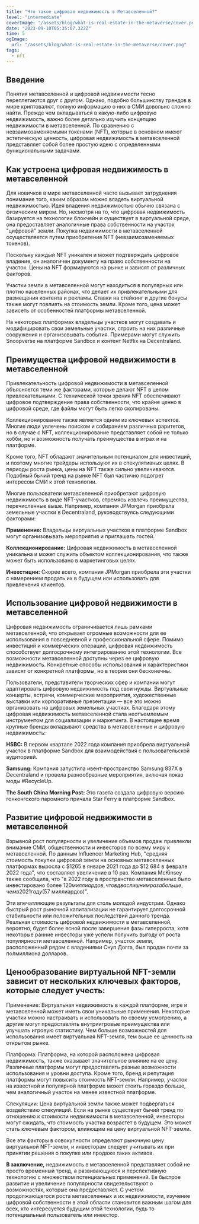 ```yaml
---
title: "Что такое цифровая недвижимость в Метавселенной?"
level: "intermediate"
coverImage: "/assets/blog/what-is-real-estate-in-the-metaverse/cover.png"
date: "2023-09-10T05:35:07.322Z"
time: 5
ogImage:
  url: "/assets/blog/what-is-real-estate-in-the-metaverse/cover.png"
tags:
  - nft
---
```



## Введение
Понятия метавселенной и цифровой недвижимости тесно переплетаются друг с другом. Однако, подобно большинству трендов в мире криптовалют, полную информацию о них в СМИ довольно сложно найти. Прежде чем вкладываться в какую-либо цифровую недвижимость, важно более детально изучить концепцию недвижимости в метавселенной. По сравнению с невзаимозаменяемыми токенами (NFT), которые в основном имеют эстетическую ценность, цифровая недвижимость в метавселенной представляет собой более простую идею с определенными функциональными задачами.

## Как устроена цифровая недвижимость в метавселенной
Для новичков в мире метавселенной часто вызывает затруднения понимание того, каким образом можно владеть виртуальной недвижимостью. Идея владения недвижимостью обычно связана с физическим миром. Но, несмотря на то, что цифровая недвижимость базируется на технологии блокчейн и существует в виртуальной среде, она предоставляет аналогичные права собственности на участок "цифровой" земли. Покупка недвижимости в метавселенной осуществляется путем приобретения NFT (невзаимозаменяемых токенов).

Поскольку каждый NFT уникален и может подтверждать цифровое владение, он аналогичен документу на право собственности на участок. Цены на NFT формируются на рынке и зависят от различных факторов.

Участки земли в метавселенной могут находиться в популярных или плотно населенных районах, что делает их привлекательными для размещения контента и рекламы. Ставки на стейкинг и другие бонусы также могут повлиять на стоимость земли. Кроме того, цена может зависеть от особенностей платформы метавселенной.

На некоторых платформах владельцы участков могут создавать и модифицировать свои земельные участки, строить на них различные сооружения и организовывать события. Примерами могут служить Snoopverse на платформе Sandbox и контент Netflix на Decentraland.

## Преимущества цифровой недвижимости в метавселенной

Привлекательность цифровой недвижимости в метавселенной объясняется теми же факторами, которые делают NFT в целом привлекательными. С технической точки зрения NFT обеспечивают цифровое подтверждение права собственности, что крайне ценно в цифровой среде, где файлы могут быть легко скопированы.

Коллекционирование также является одним из ключевых аспектов. Многие люди увлечены поиском и собиранием различных раритетов, но в случае с NFT, коллекционирование представляет собой не только хобби, но и возможность получать преимущества в играх и на платформе.

Кроме того, NFT обладают значительным потенциалом для инвестиций, и поэтому многие трейдеры используют их в спекулятивных целях. В периоды роста рынка, цены на NFT также сильно увеличиваются. Подобный бычий тренд на рынке NFT был частично подогрет интересом СМИ к этой технологии.

Многие пользователи метавселенной приобретают цифровую недвижимость в виде NFT-участков, стремясь извлечь преимущества, перечисленные выше. Например, компания JPMorgan приобрела земельные участки в Decentraland, руководствуясь следующими факторами:

**Применение:** Владельцы виртуальных участков в платформе Sandbox могут организовывать мероприятия и приглашать гостей.

**Коллекционирование:** Цифровая недвижимость в метавселенной уникальна и может служить объектом коллекционирования, что также может быть использовано в маркетинговых целях.

**Инвестиции:** Скорее всего, компания JPMorgan приобрела эти участки с намерением продать их в будущем или использовать для привлечения клиентов.

## Использование цифровой недвижимости в метавселенной

Цифровая недвижимость ограничивается лишь рамками метавселенной, что открывает огромные возможности для ее использования в повседневной и профессиональной сфере. Помимо инвестиций и коммерческих операций, цифровая недвижимость способствует долгосрочному интегрированию этой технологии. Все возможности метавселенной доступны через ее цифровую недвижимость. Конкретные способы использования и характеристики зависят от конкретной платформы, но в теории они бесконечны.

Пользователи, представители творческих сфер и компании могут адаптировать цифровую недвижимость под свои нужды. Виртуальные концерты, встречи, коммерческие мероприятия, художественные выставки или корпоративные презентации — все это можно организовать на цифровых земельных участках. Благодаря этому цифровая недвижимость метавселенной стала неотъемлемым инструментом для социализации и маркетинга. В настоящее время крупные бренды вкладывают средства в метавселенные и цифровую недвижимость:

**HSBC:** В первом квартале 2022 года компания приобрела виртуальный участок в платформе Sandbox для взаимодействия с пользовательской аудиторией.

**Samsung:** Компания запустила ивент-пространство Samsung 837X в Decentraland и провела разнообразные мероприятия, включая показ моды #RecycleUp.

**The South China Morning Post:** Это газета создала цифровую версию гонконгского паромного причала Star Ferry в платформе Sandbox.

## Развитие цифровой недвижимости в метавселенной

Взрывной рост популярности и увеличение объемов продаж привлекли внимание СМИ, общественности и инвесторов по всему миру к метавселенной. По данным Influencer Marketing Hub, "средняя стоимость покупки цифровой земли на основных метавселенных платформах выросла с $1265 в январе 2021 года до $12 684 в феврале 2022 года", что составляет увеличение в 10 раз. Компания McKinsey также сообщила, что "в 2022 году в пространство метавселенных было инвестировано более $120 миллиардов, что в два с лишним раза больше, чем в 2021 году ($57 миллиардов)".

Эти впечатляющие результаты для столь молодой индустрии. Однако быстрый рост рыночной капитализации не гарантирует долгосрочной стабильности или положительных последствий данного тренда. Реальная стоимость цифровой недвижимости в метавселенной, вероятно, будет более ясной после завершения фазы гиперроста, хотя некоторые ранние инвесторы уже успели получить выгоду от роста популярности метавселенной. Например, участок земли, расположенный рядом с владениями Снуп Догга, был продан почти за полмиллиона долларов.

## Ценообразование виртуальной NFT-земли зависит от нескольких ключевых факторов, которые следует учесть:

Применение: Виртуальная недвижимость в каждой платформе, игре и метавселенной может иметь свои уникальные применения. Некоторые участки можно настраивать и использовать по своему усмотрению, а другие могут предоставлять внутриигровые преимущества или улучшать игровую статистику. Чем больше возможностей для использования имеет виртуальная NFT-земля, тем выше ее ценность на открытом рынке.

Платформа: Платформа, на которой расположена цифровая недвижимость, также оказывает значительное влияние на ее цену. Различные платформы могут предоставлять разные возможности использования и уровни доступа. Кроме того, бренд и репутация платформы могут повысить стоимость NFT-земли. Например, участок на известной и популярной платформе может стоить гораздо больше, чем аналогичный участок на менее известной платформе.

Спекуляции: Цена виртуальной земли также может подвергаться воздействию спекуляций. Если на рынке существует бычий тренд по отношению к стоимости недвижимости в метавселенной, инвесторы могут ожидать, что стоимость участка возрастет в будущем. Это может стать ключевым фактором, влияющим на цену виртуальной NFT-земли.

Все эти факторы в совокупности определяют рыночную цену виртуальной NFT-земли, и инвесторам следует учитывать их при принятии решения о покупке или продаже таких активов.

**В заключение,** недвижимость в метавселенной представляет собой не просто временный тренд, а развивающуюся и перспективную технологию с множеством потенциальных применений. Ее быстрое развитие и увеличение популярности свидетельствуют о возможностях, которые она предоставляет. С учетом продолжающегося роста метавселенных и их недвижимости, изучение цифровой собственности в этой области становится важным шагом для всех, кто интересуется будущим этой технологии, будь то потенциальный пользователь или инвестор.
